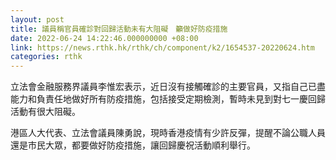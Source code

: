 ```yaml
---
layout: post
title: 議員稱官員確診對回歸活動未有大阻礙　籲做好防疫措施
date: 2022-06-24 14:22:46.000000000 +08:00
link: https://news.rthk.hk/rthk/ch/component/k2/1654537-20220624.htm
categories: rthk
---
```


立法會金融服務界議員李惟宏表示，近日沒有接觸確診的主要官員，又指自己已盡能力和負責任地做好所有防疫措施，包括接受定期檢測，暫時未見到對七一慶回歸活動有很大阻礙。

港區人大代表、立法會議員陳勇說，現時香港疫情有少許反彈，提醒不論公職人員還是市民大眾，都要做好防疫措施，讓回歸慶祝活動順利舉行。
